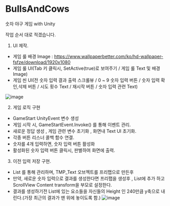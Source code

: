 # BullsAndCows
숫자 야구 게임 with Unity

작업 순서 대로 적겠습니다.

1. UI 제작.
- 게임 룰 배경 Image : https://www.wallpaperbetter.com/ko/hd-wallpaper-fsfze/download/1920x1080
- 게임 룰 UI(Tab 키 클릭시, SetActive(true)로 보여주기 /  게임 룰 Text 및 배경 Image)
- 게임 씬 UI(전 숫자 입력 결과 출력 스크롤뷰 / 0 ~ 9 숫자 입력 버튼 / 숫자 입력 확인,삭제 버튼 / 시도 횟수 Text / 재시작 버튼 / 숫자 입력 관련 Text) 

![image](https://user-images.githubusercontent.com/99121615/221143046-47b32ec1-1316-49b6-88ac-2ddde7919fef.png)

2. 게임 로직 구현
- GameStart UnityEvent 변수 생성 
- 게임 시작 시, GameStartEvent.Invoke() 를 통해 이벤트 관리.
- 새로운 정답 생성 , 게임 관련 변수 초기화 , 화면내 Text UI 초기화.
- 각종 버튼 리스너 콜백 함수 연결.
- 숫자를 4개 입력하면, 숫자 입력 버튼 활성화
- 활성화된 숫자 입력 버튼 클릭시, 판별하여 화면에 출력.

3. 이전 입력 저장 구현.
- List<GameObject> 를 통해 관리하며, TMP_Text 오브젝트를 프리팹으로 만든후
- 만약, 새로운 숫자 입력으로 결과를 생성한다면 프리팹을 생성후 , List에 추가 하고 ScrollView Content transform을 부모로 설정한다.
- 결과를 생성하기전 List에 있는 요소들을 자신들의 Height 인 240만큼 y축으로 내린다.(가장 최근의 결과가 맨 위에 놓이도록 함.)
![image](https://user-images.githubusercontent.com/99121615/221533796-e5d89245-d391-4d33-95a8-26ddfebcd194.png)
